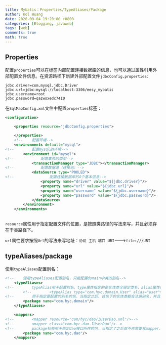 ```yaml
---
title: Mybatis：Properties/TypeAliases/Package
author: Kol Huang
date: 2020-09-04 19:20:00 +0800
categories: [Blogging, javaweb]
tags: [web]
comments: true
math: true
---
```


## Properties

配置`properties`可以在标签内部配置连接数据库的信息，也可以通过属性引用外部配置文件信息。在资源路径下新建外部配置文件`jdbcConfig.properties`:

```properties
jdbc.driver=com.mysql.jdbc.Driver
jdbc.url=jdbc:mysql://localhost:3306/eesy_mybatis
jdbc.username=root
jdbc.password=qazwsxedc7410
```

在`SqlMapConfig.xml`文件中配置`properties`标签：

```xml
<configuration>

    <properties resource="jdbcConfig.properties">
      
    </properties>
  	<!--    配置环境-->
    <environments default="mysql">
<!--        配置mysql的环境-->
        <environment id="mysql">
<!--            配置事务的类型-->
            <transactionManager type="JDBC"></transactionManager>
<!--            配置数据源（连接池）-->
            <dataSource type="POOLED">
<!--                配置连接数据库的4个基本信息-->
                <property name="driver" value="${jdbc.driver}"/>
                <property name="url" value="${jdbc.url}"/>
                <property name="username" value="${jdbc.username}"/>
                <property name="password" value="${jdbc.password}"/>
            </dataSource>
        </environment>
    </environments>
  
```

`resource`属性用于指定配置文件的位置，是按照类路径的写法来写，并且必须存在于类路径下。

`url`属性要求按照`Url`的写法来写地址：`协议 主机 端口 URI`--->`file:///URI`



## typeAliases/package

使用`typeAliases`配置别名：

```xml
<!--    使用typeAliases配置别名，只能配置domain中类的别名-->
    <typeAliases>
<!--        typeAlias用于配置别名，type属性指定的是实体类全限定类名，alias属性指定别名，当指定了别名就不再区分大小写-->
        <!--        <typeAlias type="com.hyc.domain.User" alias="user"></typeAlias>-->
<!--        用于指定要配置的别名的包，当指定之后，该包下的实体类都会注册别名，并且类名就是别名，不再区分大小写-->
        <package name="com.hyc.domain"/>
    </typeAliases>
```

```xml
    <mappers>
<!--        <mapper resource="com/hyc/dao/IUserDao.xml"/>-->
<!--        <mapper class="com.hyc.dao.IUserDao"/>-->
<!--        package标签用于指定dao接口所在的包，当指定了之后就不再需要写mapper、resource或者class了-->
        <package name="com.hyc.dao"/>
    </mappers>
```



